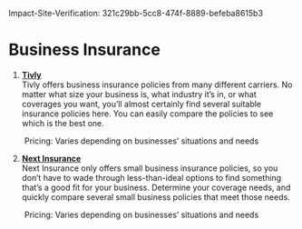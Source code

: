 Impact-Site-Verification: 321c29bb-5cc8-474f-8889-befeba8615b3

# Business Insurance

1. **[Tivly](https://tivly.com/)**
<br>Tivly offers business insurance policies from many different carriers. No matter what size your business is, what industry it’s in, or what coverages you want, you’ll almost certainly find several suitable insurance policies here. You can easily compare the policies to see which is the best one.

&emsp;&emsp;Pricing: Varies depending on businesses’ situations and needs

2. **[Next Insurance](https://www.nextinsurance.com/)**
<br>Next Insurance only offers small business insurance policies, so you don’t have to wade through less-than-ideal options to find something that’s a good fit for your business. Determine your coverage needs, and quickly compare several small business policies that meet those needs.

&emsp;&emsp;Pricing: Varies depending on businesses’ situations and needs
